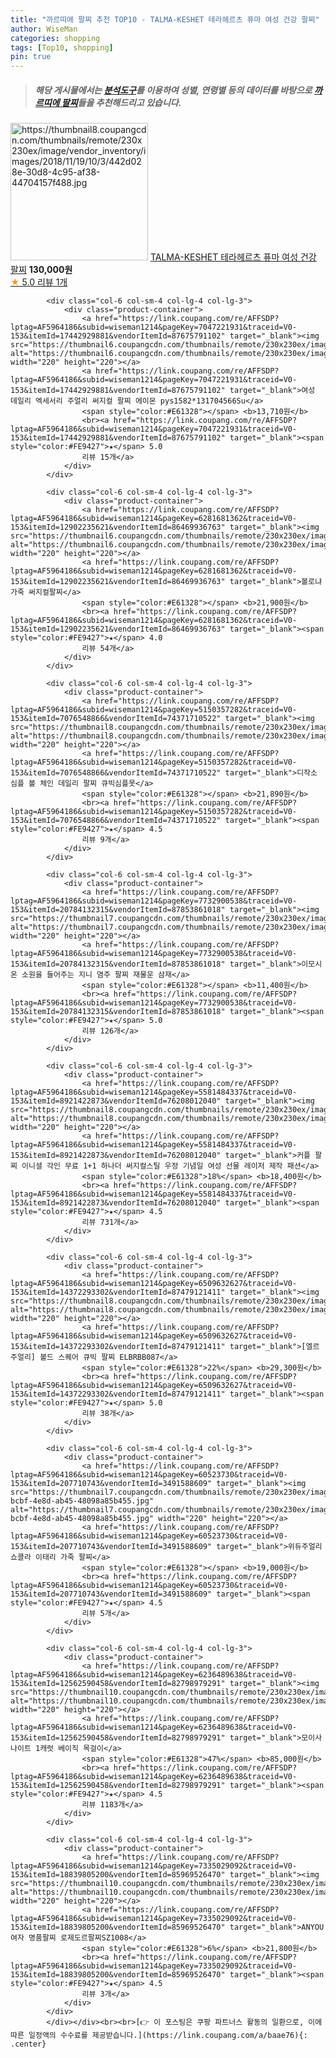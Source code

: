 ```yaml
---
title: "까르띠에 팔찌 추천 TOP10 - TALMA-KESHET 테라헤르츠 퓨마 여성 건강 팔찌"
author: WiseMan
categories: shopping
tags: [Top10, shopping]
pin: true
---
```


> ##### 해당 게시물에서는 [**분석도구**](https://itemscout.io/)를 이용하여 **성별**, **연령별** 등의 데이터를 바탕으로 [**까르띠에 팔찌**](https://link.coupang.com/a/baae76)들을 추천해드리고 있습니다.
<div class="container"><div class="row">
            <div class="col-6 col-sm-4 col-lg-4 col-lg-3">
                <div class="product-container">
                    <a href="https://link.coupang.com/re/AFFSDP?lptag=AF5964186&subid=wiseman1214&pageKey=158818317&traceid=V0-153&itemId=456408713&vendorItemId=4132020540" target="_blank"><img src="https://thumbnail8.coupangcdn.com/thumbnails/remote/230x230ex/image/vendor_inventory/images/2018/11/19/10/3/442d028e-30d8-4c95-af38-44704157f488.jpg" alt="https://thumbnail8.coupangcdn.com/thumbnails/remote/230x230ex/image/vendor_inventory/images/2018/11/19/10/3/442d028e-30d8-4c95-af38-44704157f488.jpg" width="220" height="220"></a>
                    <a href="https://link.coupang.com/re/AFFSDP?lptag=AF5964186&subid=wiseman1214&pageKey=158818317&traceid=V0-153&itemId=456408713&vendorItemId=4132020540" target="_blank">TALMA-KESHET 테라헤르츠 퓨마 여성 건강 팔찌</a>
                    <span style="color:#E61328"></span> <b>130,000원</b>
                    <br><a href="https://link.coupang.com/re/AFFSDP?lptag=AF5964186&subid=wiseman1214&pageKey=158818317&traceid=V0-153&itemId=456408713&vendorItemId=4132020540" target="_blank"><span style="color:#FE9427">★</span> 5.0
                    리뷰 1개</a>
                </div>
            </div>
            
            <div class="col-6 col-sm-4 col-lg-4 col-lg-3">
                <div class="product-container">
                    <a href="https://link.coupang.com/re/AFFSDP?lptag=AF5964186&subid=wiseman1214&pageKey=7047221931&traceid=V0-153&itemId=17442929881&vendorItemId=87675791102" target="_blank"><img src="https://thumbnail6.coupangcdn.com/thumbnails/remote/230x230ex/image/vendor_inventory/949e/db44af29e6e4895cd1e77053768e89b5afa2ab8219295dc33755937ce9cc.jpg" alt="https://thumbnail6.coupangcdn.com/thumbnails/remote/230x230ex/image/vendor_inventory/949e/db44af29e6e4895cd1e77053768e89b5afa2ab8219295dc33755937ce9cc.jpg" width="220" height="220"></a>
                    <a href="https://link.coupang.com/re/AFFSDP?lptag=AF5964186&subid=wiseman1214&pageKey=7047221931&traceid=V0-153&itemId=17442929881&vendorItemId=87675791102" target="_blank">여성 데일리 엑세서리 주얼리 써지컬 팔찌 에이몬 pys1582*131704566Su</a>
                    <span style="color:#E61328"></span> <b>13,710원</b>
                    <br><a href="https://link.coupang.com/re/AFFSDP?lptag=AF5964186&subid=wiseman1214&pageKey=7047221931&traceid=V0-153&itemId=17442929881&vendorItemId=87675791102" target="_blank"><span style="color:#FE9427">★</span> 5.0
                    리뷰 15개</a>
                </div>
            </div>
            
            <div class="col-6 col-sm-4 col-lg-4 col-lg-3">
                <div class="product-container">
                    <a href="https://link.coupang.com/re/AFFSDP?lptag=AF5964186&subid=wiseman1214&pageKey=6281681362&traceid=V0-153&itemId=12902235621&vendorItemId=86469936763" target="_blank"><img src="https://thumbnail6.coupangcdn.com/thumbnails/remote/230x230ex/image/vendor_inventory/fab1/f0e59f1b3c3236c44ae727f8f3ff8aec194e319aceebfe230ac860f36936.jpg" alt="https://thumbnail6.coupangcdn.com/thumbnails/remote/230x230ex/image/vendor_inventory/fab1/f0e59f1b3c3236c44ae727f8f3ff8aec194e319aceebfe230ac860f36936.jpg" width="220" height="220"></a>
                    <a href="https://link.coupang.com/re/AFFSDP?lptag=AF5964186&subid=wiseman1214&pageKey=6281681362&traceid=V0-153&itemId=12902235621&vendorItemId=86469936763" target="_blank">볼로냐 가죽 써지컬팔찌</a>
                    <span style="color:#E61328"></span> <b>21,900원</b>
                    <br><a href="https://link.coupang.com/re/AFFSDP?lptag=AF5964186&subid=wiseman1214&pageKey=6281681362&traceid=V0-153&itemId=12902235621&vendorItemId=86469936763" target="_blank"><span style="color:#FE9427">★</span> 4.0
                    리뷰 54개</a>
                </div>
            </div>
            
            <div class="col-6 col-sm-4 col-lg-4 col-lg-3">
                <div class="product-container">
                    <a href="https://link.coupang.com/re/AFFSDP?lptag=AF5964186&subid=wiseman1214&pageKey=5150357282&traceid=V0-153&itemId=7076548866&vendorItemId=74371710522" target="_blank"><img src="https://thumbnail8.coupangcdn.com/thumbnails/remote/230x230ex/image/vendor_inventory/bd2f/96f4d095d956cbc04256072a02029b8c762048083475a55ab34a7ca4f1fb.jpg" alt="https://thumbnail8.coupangcdn.com/thumbnails/remote/230x230ex/image/vendor_inventory/bd2f/96f4d095d956cbc04256072a02029b8c762048083475a55ab34a7ca4f1fb.jpg" width="220" height="220"></a>
                    <a href="https://link.coupang.com/re/AFFSDP?lptag=AF5964186&subid=wiseman1214&pageKey=5150357282&traceid=V0-153&itemId=7076548866&vendorItemId=74371710522" target="_blank">디작소 심플 볼 체인 데일리 팔찌 큐빅심플못</a>
                    <span style="color:#E61328"></span> <b>21,890원</b>
                    <br><a href="https://link.coupang.com/re/AFFSDP?lptag=AF5964186&subid=wiseman1214&pageKey=5150357282&traceid=V0-153&itemId=7076548866&vendorItemId=74371710522" target="_blank"><span style="color:#FE9427">★</span> 4.5
                    리뷰 9개</a>
                </div>
            </div>
            
            <div class="col-6 col-sm-4 col-lg-4 col-lg-3">
                <div class="product-container">
                    <a href="https://link.coupang.com/re/AFFSDP?lptag=AF5964186&subid=wiseman1214&pageKey=7732900538&traceid=V0-153&itemId=20784132315&vendorItemId=87853861018" target="_blank"><img src="https://thumbnail7.coupangcdn.com/thumbnails/remote/230x230ex/image/vendor_inventory/4db9/6a6da8764126191ce1800e97f73e1e0767ec9b4684ffbb2d52e02e4d497d.JPG" alt="https://thumbnail7.coupangcdn.com/thumbnails/remote/230x230ex/image/vendor_inventory/4db9/6a6da8764126191ce1800e97f73e1e0767ec9b4684ffbb2d52e02e4d497d.JPG" width="220" height="220"></a>
                    <a href="https://link.coupang.com/re/AFFSDP?lptag=AF5964186&subid=wiseman1214&pageKey=7732900538&traceid=V0-153&itemId=20784132315&vendorItemId=87853861018" target="_blank">이모시온 소원을 들어주는 지니 염주 팔찌 재물운 삼재</a>
                    <span style="color:#E61328"></span> <b>11,400원</b>
                    <br><a href="https://link.coupang.com/re/AFFSDP?lptag=AF5964186&subid=wiseman1214&pageKey=7732900538&traceid=V0-153&itemId=20784132315&vendorItemId=87853861018" target="_blank"><span style="color:#FE9427">★</span> 5.0
                    리뷰 126개</a>
                </div>
            </div>
            
            <div class="col-6 col-sm-4 col-lg-4 col-lg-3">
                <div class="product-container">
                    <a href="https://link.coupang.com/re/AFFSDP?lptag=AF5964186&subid=wiseman1214&pageKey=5581484337&traceid=V0-153&itemId=8921422873&vendorItemId=76208012040" target="_blank"><img src="https://thumbnail8.coupangcdn.com/thumbnails/remote/230x230ex/image/vendor_inventory/213c/7a1ef0194e73a441c1f98f7e59a0b7eb29f49de95c637ea0060cb4d6b59c.jpg" alt="https://thumbnail8.coupangcdn.com/thumbnails/remote/230x230ex/image/vendor_inventory/213c/7a1ef0194e73a441c1f98f7e59a0b7eb29f49de95c637ea0060cb4d6b59c.jpg" width="220" height="220"></a>
                    <a href="https://link.coupang.com/re/AFFSDP?lptag=AF5964186&subid=wiseman1214&pageKey=5581484337&traceid=V0-153&itemId=8921422873&vendorItemId=76208012040" target="_blank">커플 팔찌 이니셜 각인 무료 1+1 하나더 써지컬스틸 우정 기념일 여성 선물 레이저 제작 패션</a>
                    <span style="color:#E61328">18%</span> <b>18,400원</b>
                    <br><a href="https://link.coupang.com/re/AFFSDP?lptag=AF5964186&subid=wiseman1214&pageKey=5581484337&traceid=V0-153&itemId=8921422873&vendorItemId=76208012040" target="_blank"><span style="color:#FE9427">★</span> 4.5
                    리뷰 731개</a>
                </div>
            </div>
            
            <div class="col-6 col-sm-4 col-lg-4 col-lg-3">
                <div class="product-container">
                    <a href="https://link.coupang.com/re/AFFSDP?lptag=AF5964186&subid=wiseman1214&pageKey=6509632627&traceid=V0-153&itemId=14372293302&vendorItemId=87479121411" target="_blank"><img src="https://thumbnail8.coupangcdn.com/thumbnails/remote/230x230ex/image/vendor_inventory/2dc1/8d36db00dfc61da12ba35a55b1f715a8464c9290d0ca6502af5f46835309.jpg" alt="https://thumbnail8.coupangcdn.com/thumbnails/remote/230x230ex/image/vendor_inventory/2dc1/8d36db00dfc61da12ba35a55b1f715a8464c9290d0ca6502af5f46835309.jpg" width="220" height="220"></a>
                    <a href="https://link.coupang.com/re/AFFSDP?lptag=AF5964186&subid=wiseman1214&pageKey=6509632627&traceid=V0-153&itemId=14372293302&vendorItemId=87479121411" target="_blank">[엘르주얼리] 볼드 스퀘어 큐빅 팔찌 ELBRBB087</a>
                    <span style="color:#E61328">22%</span> <b>29,300원</b>
                    <br><a href="https://link.coupang.com/re/AFFSDP?lptag=AF5964186&subid=wiseman1214&pageKey=6509632627&traceid=V0-153&itemId=14372293302&vendorItemId=87479121411" target="_blank"><span style="color:#FE9427">★</span> 5.0
                    리뷰 38개</a>
                </div>
            </div>
            
            <div class="col-6 col-sm-4 col-lg-4 col-lg-3">
                <div class="product-container">
                    <a href="https://link.coupang.com/re/AFFSDP?lptag=AF5964186&subid=wiseman1214&pageKey=60523730&traceid=V0-153&itemId=207710743&vendorItemId=3491588609" target="_blank"><img src="https://thumbnail7.coupangcdn.com/thumbnails/remote/230x230ex/image/vendor_inventory/images/2018/01/19/14/4/52299377-bcbf-4e8d-ab45-48098a85b455.jpg" alt="https://thumbnail7.coupangcdn.com/thumbnails/remote/230x230ex/image/vendor_inventory/images/2018/01/19/14/4/52299377-bcbf-4e8d-ab45-48098a85b455.jpg" width="220" height="220"></a>
                    <a href="https://link.coupang.com/re/AFFSDP?lptag=AF5964186&subid=wiseman1214&pageKey=60523730&traceid=V0-153&itemId=207710743&vendorItemId=3491588609" target="_blank">위듀주얼리 쇼콜라 이태리 가죽 팔찌</a>
                    <span style="color:#E61328"></span> <b>19,000원</b>
                    <br><a href="https://link.coupang.com/re/AFFSDP?lptag=AF5964186&subid=wiseman1214&pageKey=60523730&traceid=V0-153&itemId=207710743&vendorItemId=3491588609" target="_blank"><span style="color:#FE9427">★</span> 4.5
                    리뷰 5개</a>
                </div>
            </div>
            
            <div class="col-6 col-sm-4 col-lg-4 col-lg-3">
                <div class="product-container">
                    <a href="https://link.coupang.com/re/AFFSDP?lptag=AF5964186&subid=wiseman1214&pageKey=6236489638&traceid=V0-153&itemId=12562590458&vendorItemId=82798979291" target="_blank"><img src="https://thumbnail10.coupangcdn.com/thumbnails/remote/230x230ex/image/vendor_inventory/d6ee/a5b1eb04769ec81b8de7950599e27b22aadbef533479503ec6ac309c6ca5.jpg" alt="https://thumbnail10.coupangcdn.com/thumbnails/remote/230x230ex/image/vendor_inventory/d6ee/a5b1eb04769ec81b8de7950599e27b22aadbef533479503ec6ac309c6ca5.jpg" width="220" height="220"></a>
                    <a href="https://link.coupang.com/re/AFFSDP?lptag=AF5964186&subid=wiseman1214&pageKey=6236489638&traceid=V0-153&itemId=12562590458&vendorItemId=82798979291" target="_blank">모이사나이트 1캐럿 베이직 목걸이</a>
                    <span style="color:#E61328">47%</span> <b>85,000원</b>
                    <br><a href="https://link.coupang.com/re/AFFSDP?lptag=AF5964186&subid=wiseman1214&pageKey=6236489638&traceid=V0-153&itemId=12562590458&vendorItemId=82798979291" target="_blank"><span style="color:#FE9427">★</span> 4.5
                    리뷰 1183개</a>
                </div>
            </div>
            
            <div class="col-6 col-sm-4 col-lg-4 col-lg-3">
                <div class="product-container">
                    <a href="https://link.coupang.com/re/AFFSDP?lptag=AF5964186&subid=wiseman1214&pageKey=7335029092&traceid=V0-153&itemId=18839805200&vendorItemId=85969526470" target="_blank"><img src="https://thumbnail10.coupangcdn.com/thumbnails/remote/230x230ex/image/vendor_inventory/d315/5ac09dfe48b7964ebcb6e8278f454223bc23053571efeb202c689531f1cc.jpg" alt="https://thumbnail10.coupangcdn.com/thumbnails/remote/230x230ex/image/vendor_inventory/d315/5ac09dfe48b7964ebcb6e8278f454223bc23053571efeb202c689531f1cc.jpg" width="220" height="220"></a>
                    <a href="https://link.coupang.com/re/AFFSDP?lptag=AF5964186&subid=wiseman1214&pageKey=7335029092&traceid=V0-153&itemId=18839805200&vendorItemId=85969526470" target="_blank">ANYOU 여자 명품팔찌 로제도르팔찌SZ1008</a>
                    <span style="color:#E61328">6%</span> <b>21,800원</b>
                    <br><a href="https://link.coupang.com/re/AFFSDP?lptag=AF5964186&subid=wiseman1214&pageKey=7335029092&traceid=V0-153&itemId=18839805200&vendorItemId=85969526470" target="_blank"><span style="color:#FE9427">★</span> 4.5
                    리뷰 3개</a>
                </div>
            </div>
            </div></div><br><br>[👉 이 포스팅은 쿠팡 파트너스 활동의 일환으로, 이에 따른 일정액의 수수료를 제공받습니다.](https://link.coupang.com/a/baae76){: .center}